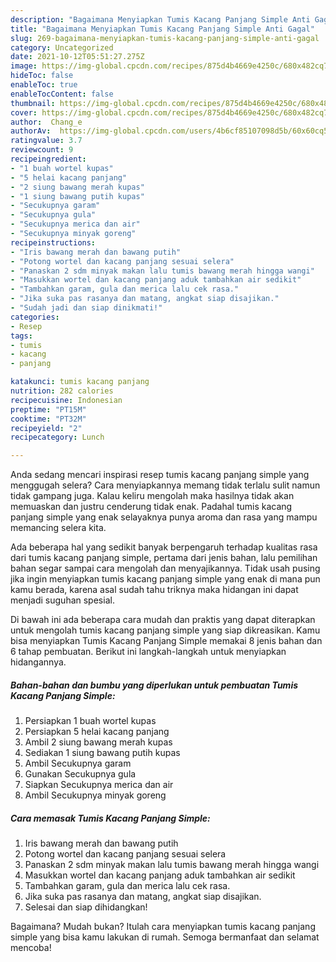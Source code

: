 ```yaml
---
description: "Bagaimana Menyiapkan Tumis Kacang Panjang Simple Anti Gagal"
title: "Bagaimana Menyiapkan Tumis Kacang Panjang Simple Anti Gagal"
slug: 269-bagaimana-menyiapkan-tumis-kacang-panjang-simple-anti-gagal
category: Uncategorized
date: 2021-10-12T05:51:27.275Z
image: https://img-global.cpcdn.com/recipes/875d4b4669e4250c/680x482cq70/tumis-kacang-panjang-simple-foto-resep-utama.jpg
hideToc: false
enableToc: true
enableTocContent: false
thumbnail: https://img-global.cpcdn.com/recipes/875d4b4669e4250c/680x482cq70/tumis-kacang-panjang-simple-foto-resep-utama.jpg
cover: https://img-global.cpcdn.com/recipes/875d4b4669e4250c/680x482cq70/tumis-kacang-panjang-simple-foto-resep-utama.jpg
author:  Chang_e
authorAv:  https://img-global.cpcdn.com/users/4b6cf85107098d5b/60x60cq50/avatar.jpg
ratingvalue: 3.7
reviewcount: 9
recipeingredient:
- "1 buah wortel kupas"
- "5 helai kacang panjang"
- "2 siung bawang merah kupas"
- "1 siung bawang putih kupas"
- "Secukupnya garam"
- "Secukupnya gula"
- "Secukupnya merica dan air"
- "Secukupnya minyak goreng"
recipeinstructions:
- "Iris bawang merah dan bawang putih"
- "Potong wortel dan kacang panjang sesuai selera"
- "Panaskan 2 sdm minyak makan lalu tumis bawang merah hingga wangi"
- "Masukkan wortel dan kacang panjang aduk tambahkan air sedikit"
- "Tambahkan garam, gula dan merica lalu cek rasa."
- "Jika suka pas rasanya dan matang, angkat siap disajikan."
- "Sudah jadi dan siap dinikmati!"
categories:
- Resep
tags:
- tumis
- kacang
- panjang

katakunci: tumis kacang panjang 
nutrition: 282 calories
recipecuisine: Indonesian
preptime: "PT15M"
cooktime: "PT32M"
recipeyield: "2"
recipecategory: Lunch

---
```



Anda sedang mencari inspirasi resep tumis kacang panjang simple yang menggugah selera? Cara menyiapkannya memang tidak terlalu sulit namun tidak gampang juga. Kalau keliru mengolah maka hasilnya tidak akan memuaskan dan justru cenderung tidak enak. Padahal tumis kacang panjang simple yang enak selayaknya punya aroma dan rasa yang mampu memancing selera kita.




Ada beberapa hal yang sedikit banyak berpengaruh terhadap kualitas rasa dari tumis kacang panjang simple, pertama dari jenis bahan, lalu pemilihan bahan segar sampai cara mengolah dan menyajikannya. Tidak usah pusing jika ingin menyiapkan tumis kacang panjang simple yang enak di mana pun kamu berada, karena asal sudah tahu triknya maka hidangan ini dapat menjadi suguhan spesial.


Di bawah ini ada beberapa cara mudah dan praktis yang dapat diterapkan untuk mengolah tumis kacang panjang simple yang siap dikreasikan. Kamu bisa menyiapkan Tumis Kacang Panjang Simple memakai 8 jenis bahan dan 6 tahap pembuatan. Berikut ini langkah-langkah untuk menyiapkan hidangannya.

<!--inarticleads1-->

##### Bahan-bahan dan bumbu yang diperlukan untuk pembuatan Tumis Kacang Panjang Simple:

1. Persiapkan 1 buah wortel kupas
1. Persiapkan 5 helai kacang panjang
1. Ambil 2 siung bawang merah kupas
1. Sediakan 1 siung bawang putih kupas
1. Ambil Secukupnya garam
1. Gunakan Secukupnya gula
1. Siapkan Secukupnya merica dan air
1. Ambil Secukupnya minyak goreng




<!--inarticleads2-->

##### Cara memasak Tumis Kacang Panjang Simple:

1. Iris bawang merah dan bawang putih
1. Potong wortel dan kacang panjang sesuai selera
1. Panaskan 2 sdm minyak makan lalu tumis bawang merah hingga wangi
1. Masukkan wortel dan kacang panjang aduk tambahkan air sedikit
1. Tambahkan garam, gula dan merica lalu cek rasa.
1. Jika suka pas rasanya dan matang, angkat siap disajikan.
1. Selesai dan siap dihidangkan!



Bagaimana? Mudah bukan? Itulah cara menyiapkan tumis kacang panjang simple yang bisa kamu lakukan di rumah. Semoga bermanfaat dan selamat mencoba!
